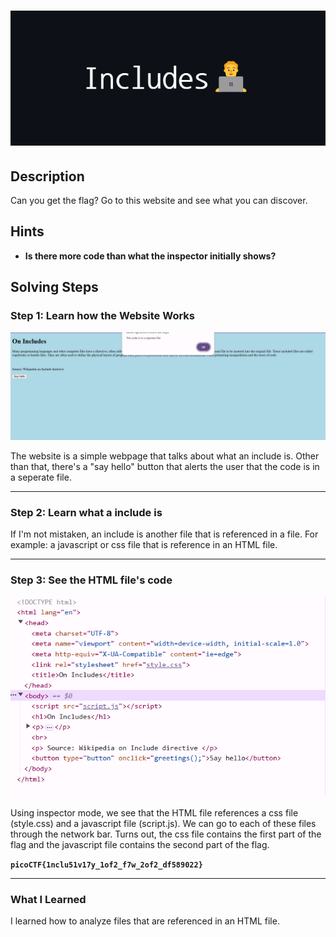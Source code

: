 # ![Title](additional-files/includes-title.png)

## Description

Can you get the flag?
Go to this website and see what you can discover.

## Hints

- **Is there more code than what the inspector initially shows?**

## Solving Steps

### Step 1: Learn how the Website Works

![Given Website](additional-files/website-result.png)

The website is a simple webpage that talks about what an include is. Other than that, there's a "say hello" button that alerts the user that the code is in a seperate file.

---

### Step 2: Learn what a include is

If I'm not mistaken, an include is another file that is referenced in a file. For example: a javascript or css file that is reference in an HTML file.

---

### Step 3: See the HTML file's code

![HTML code](additional-files/html-code.png)

Using inspector mode, we see that the HTML file references a css file (style.css) and a javascript file (script.js). We can go to each of these files through the network bar. Turns out, the css file contains the first part of the flag and the javascript file contains the second part of the flag.

**`picoCTF{1nclu51v17y_1of2_f7w_2of2_df589022}`**

---

### What I Learned

I learned how to analyze files that are referenced in an HTML file.
